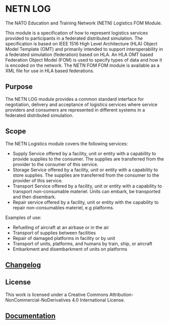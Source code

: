 # NETN LOG
The NATO Education and Training Network (NETN) Logistics FOM Module.

This module is a specification of how to represent logistics services provided to participants in a federated distributed simulation. The specification is based on IEEE 1516 High Level Architecture (HLA) Object Model Template (OMT) and primarily intended to support interoperability in a federated simulation (federation) based on HLA. An HLA OMT based Federation Object Model (FOM) is used to specify types of data and how it is encoded on the network. The NETN FOM FOM module is available as a XML file for use in HLA based federations.

## Purpose
The NETN LOG module provides a common standard interface for negotiation, delivery and acceptance of logistics services where service providers and consumers are represented in different systems in a federated distributed simulation.

## Scope
The NETN Logistics module covers the following services:

* Supply Service offered by a facility, unit or entity with a capability to provide supplies to the consumer. The supplies are transferred from the provider to the consumer of this service.
* Storage Service offered by a facility, unit or entity with a capability to store supplies. The supplies are transferred from the consumer to the provider of this service.
* Transport Service offered by a facility, unit or entity with a capability to transport non-consumable materiel. Units can embark, be transported and then disembark.
* Repair service offered by a facility, unit or entity with the capability to repair non-consumables materiel, e.g platforms.

Examples of use:

* Refuelling of aircraft at an airbase or in the air
* Transport of supplies between facilities
* Repair of damaged platforms in facility or by unit
* Transport of units, platforms, and humans by train, ship, or aircraft
* Embarkment and disembarkment of units on platforms

## [Changelog](changelog.md)

## License

This work is licensed under a Creative Commons Attribution-NonCommercial-NoDerivatives 4.0 International License.

## [Documentation](docs/NETN-LOG.md)